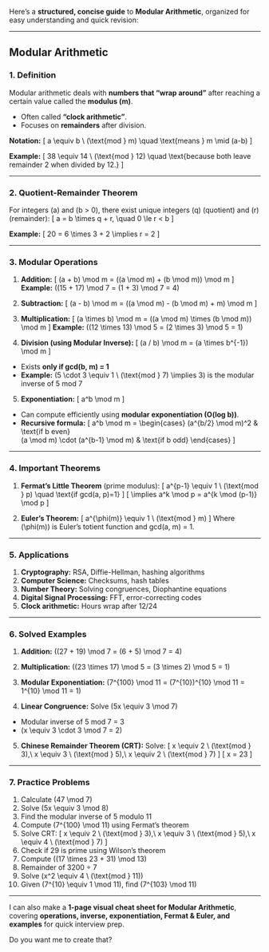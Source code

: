 Here’s a **structured, concise guide** to **Modular Arithmetic**, organized for easy understanding and quick revision:

---

## **Modular Arithmetic**

### **1. Definition**

Modular arithmetic deals with **numbers that “wrap around”** after reaching a certain value called the **modulus (m)**.

* Often called **“clock arithmetic”**.
* Focuses on **remainders** after division.

**Notation:**
[
a \equiv b \ (\text{mod } m) \quad \text{means } m \mid (a-b)
]

**Example:**
[
38 \equiv 14 \ (\text{mod } 12) \quad \text{because both leave remainder 2 when divided by 12.}
]

---

### **2. Quotient-Remainder Theorem**

For integers (a) and (b > 0), there exist unique integers (q) (quotient) and (r) (remainder):
[
a = b \times q + r, \quad 0 \le r < b
]

**Example:**
[
20 = 6 \times 3 + 2 \implies r = 2
]

---

### **3. Modular Operations**

1. **Addition:**
   [
   (a + b) \mod m = ((a \mod m) + (b \mod m)) \mod m
   ]
   **Example:**
   ((15 + 17) \mod 7 = (1 + 3) \mod 7 = 4)

2. **Subtraction:**
   [
   (a - b) \mod m = ((a \mod m) - (b \mod m) + m) \mod m
   ]

3. **Multiplication:**
   [
   (a \times b) \mod m = ((a \mod m) \times (b \mod m)) \mod m
   ]
   **Example:**
   ((12 \times 13) \mod 5 = (2 \times 3) \mod 5 = 1)

4. **Division (using Modular Inverse):**
   [
   (a / b) \mod m = (a \times b^{-1}) \mod m
   ]

* Exists **only if gcd(b, m) = 1**
* **Example:** (5 \cdot 3 \equiv 1 \ (\text{mod } 7) \implies 3) is the modular inverse of 5 mod 7

5. **Exponentiation:**
   [
   a^b \mod m
   ]

* Can compute efficiently using **modular exponentiation (O(log b))**.
* **Recursive formula:**
  [
  a^b \mod m =
  \begin{cases}
  (a^{b/2} \mod m)^2 & \text{if b even} \
  (a \mod m) \cdot (a^{b-1} \mod m) & \text{if b odd}
  \end{cases}
  ]

---

### **4. Important Theorems**

1. **Fermat’s Little Theorem** (prime modulus):
   [
   a^{p-1} \equiv 1 \ (\text{mod } p) \quad \text{if gcd(a, p)=1}
   ]
   [
   \implies a^k \mod p = a^{k \mod (p-1)} \mod p
   ]

2. **Euler’s Theorem:**
   [
   a^{\phi(m)} \equiv 1 \ (\text{mod } m)
   ]
   Where (\phi(m)) is Euler’s totient function and gcd(a, m) = 1.

---

### **5. Applications**

1. **Cryptography:** RSA, Diffie-Hellman, hashing algorithms
2. **Computer Science:** Checksums, hash tables
3. **Number Theory:** Solving congruences, Diophantine equations
4. **Digital Signal Processing:** FFT, error-correcting codes
5. **Clock arithmetic:** Hours wrap after 12/24

---

### **6. Solved Examples**

1. **Addition:**
   ((27 + 19) \mod 7 = (6 + 5) \mod 7 = 4)

2. **Multiplication:**
   ((23 \times 17) \mod 5 = (3 \times 2) \mod 5 = 1)

3. **Modular Exponentiation:**
   (7^{100} \mod 11 = (7^{10})^{10} \mod 11 = 1^{10} \mod 11 = 1)

4. **Linear Congruence:**
   Solve (5x \equiv 3 \mod 7)

* Modular inverse of 5 mod 7 = 3
* (x \equiv 3 \cdot 3 \mod 7 = 2)

5. **Chinese Remainder Theorem (CRT):**
   Solve:
   [
   x \equiv 2 \ (\text{mod } 3),\ x \equiv 3 \ (\text{mod } 5),\ x \equiv 2 \ (\text{mod } 7)
   ]
   [
   x = 23
   ]

---

### **7. Practice Problems**

1. Calculate (47 \mod 7)
2. Solve (5x \equiv 3 \mod 8)
3. Find the modular inverse of 5 modulo 11
4. Compute (7^{100} \mod 11) using Fermat’s theorem
5. Solve CRT:
   [
   x \equiv 2 \ (\text{mod } 3),\ x \equiv 3 \ (\text{mod } 5),\ x \equiv 4 \ (\text{mod } 7)
   ]
6. Check if 29 is prime using Wilson’s theorem
7. Compute ((17 \times 23 + 31) \mod 13)
8. Remainder of 3200 ÷ 7
9. Solve (x^2 \equiv 4 \ (\text{mod } 11))
10. Given (7^{10} \equiv 1 \mod 11), find (7^{103} \mod 11)

---

I can also make a **1-page visual cheat sheet for Modular Arithmetic**, covering **operations, inverse, exponentiation, Fermat & Euler, and examples** for quick interview prep.

Do you want me to create that?
